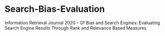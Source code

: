 # Search-Bias-Evaluation
Information Retrieval Journal 2020 - Of Bias and Search Engines: Evaluating Search Engine Results Through Rank and Relevance Based Measures
